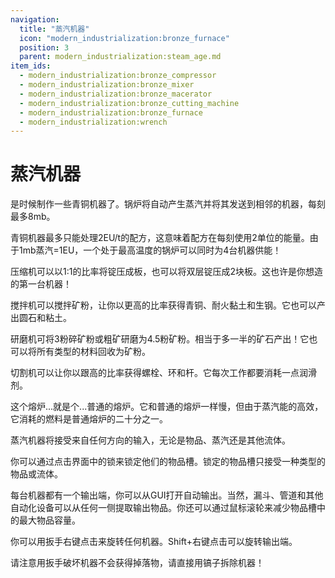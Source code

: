 ```yaml
---
navigation:
  title: "蒸汽机器"
  icon: "modern_industrialization:bronze_furnace"
  position: 3
  parent: modern_industrialization:steam_age.md
item_ids:
  - modern_industrialization:bronze_compressor
  - modern_industrialization:bronze_mixer
  - modern_industrialization:bronze_macerator
  - modern_industrialization:bronze_cutting_machine
  - modern_industrialization:bronze_furnace
  - modern_industrialization:wrench
---
```


# 蒸汽机器

是时候制作一些青铜机器了。锅炉将自动产生蒸汽并将其发送到相邻的机器，每刻最多8mb。

青铜机器最多只能处理2EU/t的配方，这意味着配方在每刻使用2单位的能量。由于1mb蒸汽=1EU，一个处于最高温度的锅炉可以同时为4台机器供能！

压缩机可以以1:1的比率将锭压成板，也可以将双层锭压成2块板。这也许是你想造的第一台机器！

<Recipe id="modern_industrialization:steam_age/bronze/compressor_asbl" />

搅拌机可以搅拌矿粉，让你以更高的比率获得青铜、耐火黏土和生钢。它也可以产出圆石和粘土。

<Recipe id="modern_industrialization:steam_age/bronze/mixer_asbl" />

研磨机可将3粉碎矿粉或粗矿研磨为4.5粉矿粉。相当于多一半的矿石产出！它也可以将所有类型的材料回收为矿粉。

<Recipe id="modern_industrialization:steam_age/bronze/macerator_asbl" />

切割机可以让你以跟高的比率获得螺栓、环和杆。它每次工作都要消耗一点润滑剂。

<Recipe id="modern_industrialization:steam_age/bronze/cutting_machine_asbl" />

这个熔炉...就是个...普通的熔炉。它和普通的熔炉一样慢，但由于蒸汽能的高效，它消耗的燃料是普通熔炉的二十分之一。

<Recipe id="modern_industrialization:steam_age/bronze/furnace_asbl" />

蒸汽机器将接受来自任何方向的输入，无论是物品、蒸汽还是其他流体。

你可以通过点击界面中的锁来锁定他们的物品槽。锁定的物品槽只接受一种类型的物品或流体。

每台机器都有一个输出端，你可以从GUI打开自动输出。当然，漏斗、管道和其他自动化设备可以从任何一侧提取输出物品。你还可以通过鼠标滚轮来减少物品槽中的最大物品容量。

你可以用扳手右键点击来旋转任何机器。Shift+右键点击可以旋转输出端。

请注意用扳手破坏机器不会获得掉落物，请直接用镐子拆除机器！

<Recipe id="modern_industrialization:tools/wrench" />

